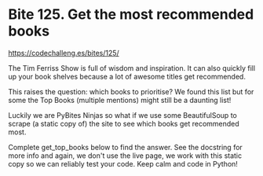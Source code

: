 # Bite 125. Get the most recommended books

https://codechalleng.es/bites/125/

The Tim Ferriss Show is full of wisdom and inspiration. It can also quickly fill up your book shelves because a lot of
awesome titles get recommended.

This raises the question: which books to prioritise? We found this list but for some the Top Books (multiple mentions)
might still be a daunting list!

Luckily we are PyBites Ninjas so what if we use some BeautifulSoup to scrape (a static copy of) the site to see which
books get recommended most.

Complete get_top_books below to find the answer. See the docstring for more info and again, we don't use the live page,
we work with this static copy so we can reliably test your code. Keep calm and code in Python!
